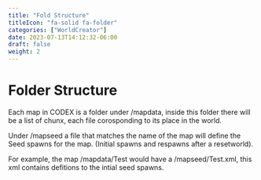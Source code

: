 ```yaml
---
title: "Fold Structure"
titleIcon: "fa-solid fa-folder"
categories: ["WorldCreator"]
date: 2023-07-13T14:12:32-06:00
draft: false
weight: 2
---
```


# Folder Structure

Each map in CODEX is a folder under /mapdata, inside this folder there will be a list of chunx, each file corosponding to its place in the world.

Under /mapseed a file that matches the name of the map will define the Seed spawns for the map. (Initial spawns and respawns after a resetworld).

For example, the map /mapdata/Test would have a /mapseed/Test.xml, this xml contains defitions to the intial seed spawns.